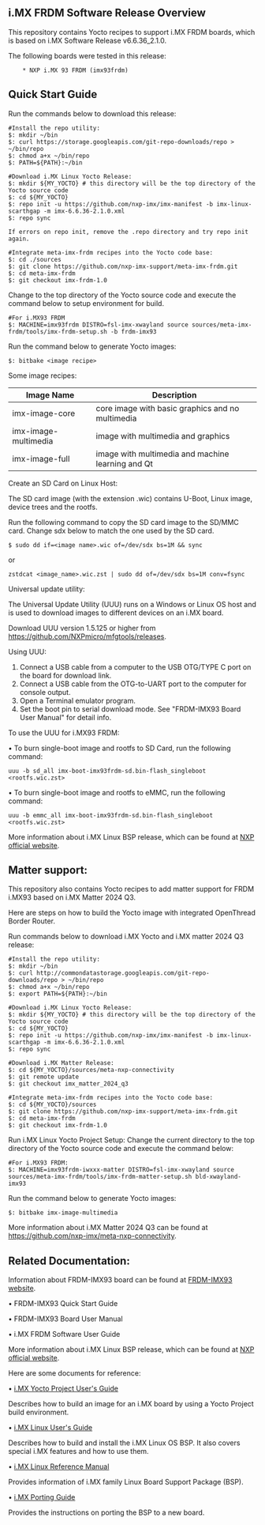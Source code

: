 i.MX FRDM Software Release Overview
-----------------------------------

This repository contains Yocto recipes to support i.MX FRDM boards, which is based on i.MX Software Release v6.6.36_2.1.0.

The following boards were tested in this release:

        * NXP i.MX 93 FRDM (imx93frdm)


Quick Start Guide
-----------------
Run the commands below to download this release:

```
#Install the repo utility:
$: mkdir ~/bin
$: curl https://storage.googleapis.com/git-repo-downloads/repo > ~/bin/repo
$: chmod a+x ~/bin/repo
$: PATH=${PATH}:~/bin

#Download i.MX Linux Yocto Release:
$: mkdir ${MY_YOCTO} # this directory will be the top directory of the Yocto source code
$: cd ${MY_YOCTO}
$: repo init -u https://github.com/nxp-imx/imx-manifest -b imx-linux-scarthgap -m imx-6.6.36-2.1.0.xml
$: repo sync

If errors on repo init, remove the .repo directory and try repo init again.

#Integrate meta-imx-frdm recipes into the Yocto code base:
$: cd ./sources
$: git clone https://github.com/nxp-imx-support/meta-imx-frdm.git
$: cd meta-imx-frdm
$: git checkout imx-frdm-1.0
```

Change to the top directory of the Yocto source code and execute the command below to setup environment for build.
```
#For i.MX93 FRDM
$: MACHINE=imx93frdm DISTRO=fsl-imx-xwayland source sources/meta-imx-frdm/tools/imx-frdm-setup.sh -b frdm-imx93
```

Run the command below to generate Yocto images:
```
$: bitbake <image recipe>
```

Some image recipes:

Image Name           | Description
---------------------|---------------------------------------------------
imx-image-core       | core image with basic graphics and no multimedia
imx-image-multimedia | image with multimedia and graphics
imx-image-full       | image with multimedia and machine learning and Qt



Create an SD Card on Linux Host:

The SD card image (with the extension .wic) contains U-Boot, Linux image, device trees and the rootfs.

Run the following command to copy the SD card image to the SD/MMC card. Change sdx below to match the one used by the SD card.
```
$ sudo dd if=<image name>.wic of=/dev/sdx bs=1M && sync
```
or
```
zstdcat <image_name>.wic.zst | sudo dd of=/dev/sdx bs=1M conv=fsync
```

Universal update utility:

The Universal Update Utility (UUU) runs on a Windows or Linux OS host and is used to download images to different devices on an i.MX board.

Download UUU version 1.5.125 or higher from https://github.com/NXPmicro/mfgtools/releases.

Using UUU:
1. Connect a USB cable from a computer to the USB OTG/TYPE C port on the board for download link.
2. Connect a USB cable from the OTG-to-UART port to the computer for console output.
3. Open a Terminal emulator program.
4. Set the boot pin to serial download mode. See "FRDM-IMX93 Board User Manual" for detail info.

To use the UUU for i.MX93 FRDM:

• To burn single-boot image and rootfs to SD Card, run the following command:
```
uuu -b sd_all imx-boot-imx93frdm-sd.bin-flash_singleboot <rootfs.wic.zst>
```
• To burn single-boot image and rootfs to eMMC, run the following command:
```
uuu -b emmc_all imx-boot-imx93frdm-sd.bin-flash_singleboot <rootfs.wic.zst>
```

More information about i.MX Linux BSP release, which can be found at [NXP official website](http://www.nxp.com/imxlinux).


Matter support:
---------------
This repository also contains Yocto recipes to add  matter support for FRDM i.MX93 based on i.MX Matter 2024 Q3.

Here are steps on how to build the Yocto image with integrated OpenThread Border Router.

Run commands below to download i.MX Yocto and i.MX matter 2024 Q3 release:
```
#Install the repo utility:
$: mkdir ~/bin
$: curl http://commondatastorage.googleapis.com/git-repo-downloads/repo > ~/bin/repo
$: chmod a+x ~/bin/repo
$: export PATH=${PATH}:~/bin

#Download i.MX Linux Yocto Release:
$: mkdir ${MY_YOCTO} # this directory will be the top directory of the Yocto source code
$: cd ${MY_YOCTO}
$: repo init -u https://github.com/nxp-imx/imx-manifest -b imx-linux-scarthgap -m imx-6.6.36-2.1.0.xml
$: repo sync

#Download i.MX Matter Release:
$: cd ${MY_YOCTO}/sources/meta-nxp-connectivity
$: git remote update
$: git checkout imx_matter_2024_q3

#Integrate meta-imx-frdm recipes into the Yocto code base:
$: cd ${MY_YOCTO}/sources
$: git clone https://github.com/nxp-imx-support/meta-imx-frdm.git
$: cd meta-imx-frdm
$: git checkout imx-frdm-1.0
```

Run i.MX Linux Yocto Project Setup:
Change the current directory to the top directory of the Yocto source code and execute the command below:

```
#For i.MX93 FRDM:
$: MACHINE=imx93frdm-iwxxx-matter DISTRO=fsl-imx-xwayland source sources/meta-imx-frdm/tools/imx-frdm-matter-setup.sh bld-xwayland-imx93
```

Run the command below to generate Yocto images:
```
$: bitbake imx-image-multimedia
```

More information about i.MX Matter 2024 Q3 can be found at https://github.com/nxp-imx/meta-nxp-connectivity.


Related Documentation:
----------------------

Information about FRDM-IMX93 board can be found at [FRDM-IMX93 website](https://www.nxp.com/design/design-center/development-boards-and-designs/FRDM-IMX93).

• FRDM-IMX93 Quick Start Guide

• FRDM-IMX93 Board User Manual

• i.MX FRDM Software User Guide


More information about i.MX Linux BSP release, which can be found at [NXP official website](http://www.nxp.com/imxlinux).

Here are some documents for reference:

• [i.MX Yocto Project User's Guide](https://www.nxp.com/docs/en/user-guide/IMX_YOCTO_PROJECT_USERS_GUIDE.pdf)

Describes how to build an image for an i.MX board by using a Yocto Project build environment.

• [i.MX Linux User's Guide](https://www.nxp.com/docs/en/user-guide/IMX_LINUX_USERS_GUIDE.pdf)

Describes how to build and install the i.MX Linux OS BSP. It also covers special i.MX features and how to use them.

• [i.MX Linux Reference Manual](https://www.nxp.com/docs/en/reference-manual/IMX_REFERENCE_MANUAL.pdf)

Provides information of i.MX family Linux Board Support Package (BSP).

• [i.MX Porting Guide](https://www.nxp.com/docs/en/user-guide/IMX_PORTING_GUIDE.pdf)

Provides the instructions on porting the BSP to a new board.
